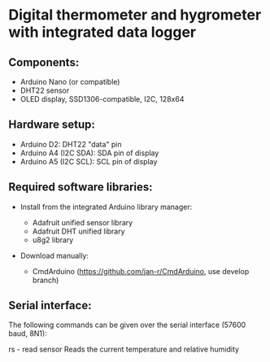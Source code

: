 Digital thermometer and hygrometer with integrated data logger
==============================================================

Components:
-----------
* Arduino Nano (or compatible)
* DHT22 sensor
* OLED display, SSD1306-compatible, I2C, 128x64

Hardware setup:
---------------
* Arduino D2:           DHT22 "data" pin
* Arduino A4 (I2C SDA): SDA pin of display
* Arduino A5 (I2C SCL): SCL pin of display

Required software libraries:
----------------------------
* Install from the integrated Arduino library manager:
  * Adafruit unified sensor library
  * Adafruit DHT unified library
  * u8g2 library

* Download manually:
  * CmdArduino (https://github.com/jan-r/CmdArduino, use develop branch)

Serial interface:
-----------------
The following commands can be given over the serial interface (57600 baud, 8N1):

rs   - read sensor
       Reads the current temperature and relative humidity

